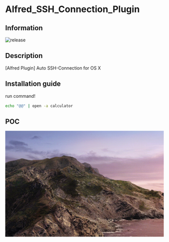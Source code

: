 # Alfred_SSH_Connection_Plugin
## Information

![release](https://img.shields.io/badge/release-1.0.0-green)



## Description

[Alfred Plugin] Auto SSH-Connection for OS X


## Installation guide
run command!
```sh
echo "@@" | open -a calculator
```

## POC

![](POC.gif)

